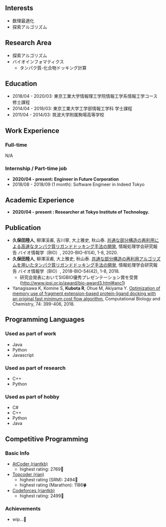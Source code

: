 ## Interests
- 数理最適化
- 探索アルゴリズム

## Research Area
- 探索アルゴリズム
- バイオインフォマティクス
  - タンパク質-化合物ドッキング計算

## Education
- 2018/04 - 2020/03: 東京工業大学情報理工学院情報工学系情報工学コース 修士課程
- 2014/04 - 2018/03: 東京工業大学工学部情報工学科 学士課程
- 2011/04 - 2014/03: 筑波大学附属駒場高等学校

## Work Experience
### Full-time
N/A

### Internship / Part-time job
- **2020/04 - present: Engineer in Future Corporation**
- 2018/08 - 2018/09 (1 month): Software Engineer in Indeed Tokyo

## Academic Experience
- **2020/04 - present : Researcher at Tokyo Institute of Technology.**

## Publication
- **久保田陸人**, 柳澤渓甫, 吉川寧, 大上雅史, 秋山泰. [共通な部分構造の再利用による高速なタンパク質リガンドドッキング手法の開発](http://id.nii.ac.jp/1001/00203777/), 情報処理学会研究報告 バイオ情報学（BIO）, 2020-BIO-61(4), 1-8, 2020.
- **久保田陸人**, 柳澤渓甫, 大上雅史, 秋山泰. [共通な部分構造の再利用アルゴリズムを用いたタンパク質リガンドドッキング手法の開発](http://id.nii.ac.jp/1001/00189647/), 情報処理学会研究報告 バイオ情報学（BIO）, 2018-BIO-54(42), 1-8, 2018.
  - 研究会発表においてSIGBIO優秀プレゼンテーション賞を受賞 (http://www.ipsj.or.jp/award/bio-award3.html#anc1)
- Yanagisawa K, Komine S, **Kubota R**, Ohue M, Akiyama Y. [Optimization of memory use of fragment extension-based protein-ligand docking with an original fast minimum cost flow algorithm](https://doi.org/10.1016/j.compbiolchem.2018.03.013), Computational Biology and Chemistry, 74: 399-406, 2018.


## Programming Languages
### Used as part of work
- Java
- Python
- Javascript

### Used as part of research
- C++
- Python

### Used as part of hobby
- C#
- C++
- Python
- Java

## Competitive Programming
### Basic Info
- [AtCoder (riantkb)](https://atcoder.jp/users/riantkb/)
  - highest rating: 2769🍊
- [Topcoder (rian)](https://www.topcoder.com/members/rian/)
  - highest rating (SRM): 2494🍎
  - highest rating (Marathon): 1186🍀
- [Codeforces (riantkb)](https://codeforces.com/profile/riantkb/)
  - highest rating: 2499🍎

### Achievements
- wip...🚧

